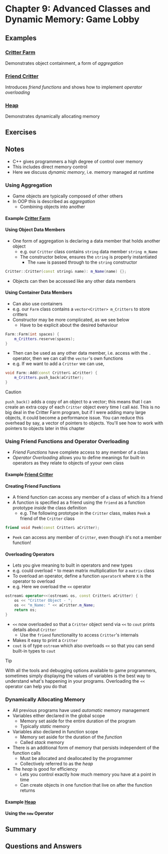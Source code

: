 # Chapter 9: Advanced Classes and Dynamic Memory: Game Lobby

## Examples

### [Critter Farm](./Examples/01_CritterFarm/critterFarm.cpp)

Demonstrates object containment, a form of *aggregation*

### [Friend Critter](./Examples/02_FriendCritter/friendCritter.cpp)

Introduces *friend functions* and shows how to implement *operator overloading*

### [Heap](./Examples/03_Heap/heap.cpp)

Demonstrates dynamically allocating memory

## Exercises

## Notes

- C++ gives programmers a high degree of control over memory
- This includes direct memory control
- Here we discuss *dynamic memory*, i.e. memory managed at runtime

### Using Aggregation

- Game objects are typically composed of other others
- In OOP this is described as *aggregation*
  - Combining objects into another

#### Example [Critter Farm](#critter-farm)

#### Using Object Data Members

- One form of aggregation is declaring a data member that holds another object
  - e.g. our `Critter` class contains `string` data member `string m_Name`
  - The constructor below, ensures the `string` is properly instantiated
    - The `name` is passed through to the `string` constructor

```cpp
Critter::Critter(const string& name): m_Name(name) {};
```

- Objects can then be accessed like any other data members

#### Using Container Data Members

- Can also use containers
- e.g. our `Farm` class contains a `vector<Critter> m_Critters` to store critters
- Constructor may be more complicated, as we see below
  - Have to be explicit about the desired behaviour

```cpp
Farm::Farm(int spaces) {
    m_Critters.reserve(spaces);
}
```

- Then can be used as any other data member, i.e. access with the `.` operator, then we can call the `vector`'s own functions
- e.g. If we want to add a `Critter` we can use,

```cpp
void Farm::Add(const Critter& aCritter) {
    m_Critters.push_back(aCritter);
}
```

>[!CAUTION]
>`push_back()` adds a copy of an object to a vector; this means that I can create an extra copy of each `Critter` object every time I call `Add`. This is no big deal in the Critter Farm program, but if I were adding many large objects, it could become a performance issue. You can reduce this overhead by say, a vector of pointers to objects. You'll see how to work with pointers to objects later in this chapter

### Using Friend Functions and Operator Overloading

- *Friend Functions* have complete access to any member of a class
- *Operator Overloading* allows you to define meanings for built-in operators as they relate to objects of yyour own class

#### Example [Friend Critter](#friend-critter)

#### Creating Friend Functions

- A friend function can access any member of a class of which its a friend
- A function is specified as a friend using the `friend` as a function prototype *inside* the class definition
  - e.g. The following prototype in the `Critter` class, makes `Peek` a friend of the `Critter` class

```cpp
friend void Peek(const Critter& aCritter);
```

- `Peek` can access any member of `Critter`, even though it's not a member function!

#### Overloading Operators

- Lets you give meaning to built in operators and new types
- e.g. could overload `*` to mean matrix multiplication for a `matrix` class
- To overload an operator, define a function `operatorX` where `X` is the operator to overload
- e.g. Here we overload the `<<` operator

```cpp
ostream& operator<<(ostream& os, const Critter& aCritter) {
    os << "Critter Object - ";
    os << "m_Name: " << aCritter.m_Name;
    return os;
}
```

- `<<` now overloaded so that a `Critter` object send via `<<` to `cout` prints details about `Critter`
  - Use the `friend` functionality to access `Critter`'s internals
- Makes it easy to print a `Critter`
- `cout` is of type `ostream` which also overloads `<<` so that you can send built-in types to `cout`

>[!TIP]
>With all the tools and debugging options available to game programmers, sometimes simply displaying the values of variables is the best way to understand what's happening in your programs. Overloading the `<<` operator can help you do that

### Dynamically Allocating Memory

- All previous programs have used *automatic* memory management
- Variables either declared in the global scope
  - Memory set aside for the entire duration of the program
  - Typically *static* memory
- Variables also declared in function scope
  - Memory set aside for the duration of the *function*
  - Called *stack* memory
- There is an additional form of memory that persists independent of the function calls
  - Must be allocated and deallocated by the programmer
  - Collectively referred to as the *heap*
- The *heap* is good for efficiency
  - Lets you control exactly how much memory you have at a point in time
  - Can create objects in one function that live on after the function returns

#### Example [Heap](#heap)

#### Using the `new` Operator

## Summary

## Questions and Answers
